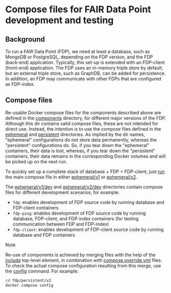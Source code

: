 # Compose files for FAIR Data Point development and testing

## Background 

To run a FAIR Data Point (FDP), we need at least a database, such as MongoDB or PostgreSQL, depending on the FDP version, and the FDP (back-end) application.
Typically, this set-up is extended with an FDP-client (front-end) application.
The FDP uses an in-memory triple store by default, but an external triple store, such as GraphDB, can be added for persistence.
In addition, an FDP may communicate with other FDPs that are configured as FDP-index.

## Compose files

Re-usable Docker compose files for the components described above are defined in the [components] directory, for different major versions of the FDP.
Although this dir contains valid compose files, these are not intended for direct use. 
Instead, the intention is to use the compose files defined in the [ephemeral] and [persistent] directories.
As implied by the dir names, "ephemeral" configurations do not store data permanently, whereas the "persistent" configurations do.
So, if you tear down the "ephemeral" containers, their data is lost, whereas, if you tear down the "persistent" containers, their data remains in the corresponding Docker volumes and will be picked up on the next run.

To quickly set up a complete stack of database + FDP + FDP-client, just [run] the main compose file in either [ephemeral/v1] or [ephemeral/v2].

The [ephemeral/v1/dev] and [ephemeral/v2/dev] directories contain compose files for different development scenarios, for example:

- `fdp`: enables development of FDP source code by running database and FDP-client containers
- `fdp-ping`: enables development of FDP source code by running database, FDP-client, and FDP-index containers (for testing communication between FDP and FDP-index)
- `fdp-client`: enables development of FDP-client source code by running database and FDP containers

>[!NOTE]
>Re-use of components is achieved by merging files with the help of the [include] top-level element, in combination with [compose.override.yml] files.
>To check the actual compose configuration resulting from this merge, use the [config] command.
>For example:
>```bash
>cd fdp/persistent/v2
>docker compose config
>```

[components]: ./components
[compose.override.yml]: https://docs.docker.com/compose/how-tos/multiple-compose-files/merge/
[config]: https://docs.docker.com/reference/cli/docker/compose/config/
[ephemeral]: ./ephemeral
[ephemeral/v1]: ./ephemeral/v1
[ephemeral/v2]: ./ephemeral/v2
[ephemeral/v1/dev]: ./ephemeral/v1/dev
[ephemeral/v2/dev]: ./ephemeral/v2/dev
[include]: https://docs.docker.com/reference/compose-file/include/
[persistent]: ./persistent
[run]: ../readme.md#quickstart
